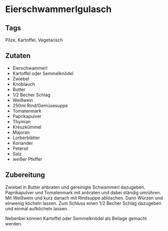 # Eierschwammerlgulasch

## Tags

Pilze, Kartoffel, Vegetarisch

## Zutaten

- Eierschwammerl
- Kartoffel oder Semmelknödel
- Zwiebel
- Knoblauch
- Butter
- 1/2 Becher Schlag
- Weißwein
- 250ml Rind/Gemüsesuppe
- Tomatenmark
- Paprikapulver
- Thymian
- Kreuzkümmel
- Majoran
- Lorberblätter
- Koriander
- Petersil
- Salz
- weißer Pfeffer

## Zubereitung

Zwiebel in Butter anbraten und gereinigte Schwammerl dazugeben.
Paprikapulver und Tomatenmark mit anbraten und dabei ständig umrühren.
Mit Weißwein und kurz danach mit Rindsuppe ablöschen.
Dann Würzen und einwenig köcheln lassen.
Zum Schluss einen 1/2 Becher Schlag dazugeben und einmal aufköcheln lassen.

Nebenbei können Kartoffel oder Semmelknödel als Beilage gemacht werden.